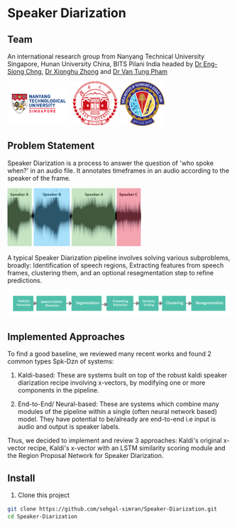 
# Speaker Diarization
## Team
An international research group from Nanyang Technical University Singapore, Hunan University China, BITS Pilani India headed by [Dr Eng-Siong Chng](https://scholar.google.com/citations?user=FJodrCcAAAAJ&hl=en), [Dr Xionghu Zhong](https://scholar.google.com/citations?user=V-ISRXwAAAAJ&hl=en) and [Dr Van Tung Pham](https://scholar.google.com/citations?user=8o42XvkAAAAJ&hl=en)

<p >
  <img src="logos/NTU.png" height=100 />
   <img src="logos/hunan.png" height=100 />
   <img src="logos/BITS.png" height=100 />
</p>

##  Problem Statement
Speaker Diarization is a process to answer the question of 'who spoke when?' in an audio file. It annotates timeframes in an audio according to the speaker of the frame.

<p>
  <img src='logos/spk-dzn.png'/>
 </p>
 
 A typical Speaker Diarization pipeline involves solving various subproblems, broadly: Identification of speech regions, Extracting features from speech frames, clustering them, and an optional resegmentation step to refine predictions. 
 
 <p>
  <img src='logos/pipeline.png'/>
 </p> 
 
 ## Implemented Approaches
 To find a good baseline, we reviewed many recent works and found 2 common types Spk-Dzn of systems:
 1. Kaldi-based: These are systems built on top of the robust kaldi speaker diarization recipe involving x-vectors, by modifying one or more components in the pipeline. 
 
 2. End-to-End/ Neural-based: These are systems which combine many modules of the pipeline within a single (often neural network based) model. They have potential to be/already are end-to-end i.e input is audio and output is speaker labels.
 
 Thus, we decided to implement and review 3 approaches: Kaldi's original x-vector recipe, Kaldi's x-vector with an LSTM similarity scoring module and the Region Proposal Network for Speaker Diarization.

## Install
1. Clone this project
```bash
git clone https://github.com/sehgal-simran/Speaker-Diarization.git
cd Speaker-Diarization
```

